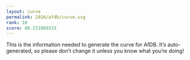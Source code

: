 ```yaml
---
layout: curve
permalink: 2016/afdb/curve.svg
rank: 10
score: 80.231969333
---
```


This is the information needed to generate the curve for AfDB. It’s
auto-generated, so please don’t change it unless you know what you’re
doing!
